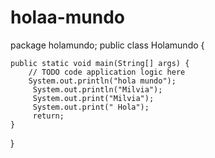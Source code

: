 # holaa-mundo

package holamundo;
public class Holamundo {

    public static void main(String[] args) {
        // TODO code application logic here
        System.out.println("hola mundo");
         System.out.println("Milvia");
         System.out.print("Milvia");
         System.out.print(" Hola");
         return;
    }
    
}
